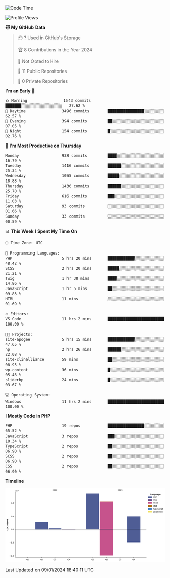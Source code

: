 <!--START_SECTION:waka-->
![Code Time](http://img.shields.io/badge/Code%20Time-1%2C446%20hrs%2016%20mins-blue)

![Profile Views](http://img.shields.io/badge/Profile%20Views-73-blue)

**🐱 My GitHub Data** 

> 📦 ? Used in GitHub's Storage 
 > 
> 🏆 8 Contributions in the Year 2024
 > 
> 🚫 Not Opted to Hire
 > 
> 📜 11 Public Repositories 
 > 
> 🔑 0 Private Repositories 
 > 
**I'm an Early 🐤** 

```text
🌞 Morning                1543 commits        ███████░░░░░░░░░░░░░░░░░░   27.62 % 
🌆 Daytime                3496 commits        ████████████████░░░░░░░░░   62.57 % 
🌃 Evening                394 commits         ██░░░░░░░░░░░░░░░░░░░░░░░   07.05 % 
🌙 Night                  154 commits         █░░░░░░░░░░░░░░░░░░░░░░░░   02.76 % 
```
📅 **I'm Most Productive on Thursday** 

```text
Monday                   938 commits         ████░░░░░░░░░░░░░░░░░░░░░   16.79 % 
Tuesday                  1416 commits        ██████░░░░░░░░░░░░░░░░░░░   25.34 % 
Wednesday                1055 commits        █████░░░░░░░░░░░░░░░░░░░░   18.88 % 
Thursday                 1436 commits        ██████░░░░░░░░░░░░░░░░░░░   25.70 % 
Friday                   616 commits         ███░░░░░░░░░░░░░░░░░░░░░░   11.03 % 
Saturday                 93 commits          ░░░░░░░░░░░░░░░░░░░░░░░░░   01.66 % 
Sunday                   33 commits          ░░░░░░░░░░░░░░░░░░░░░░░░░   00.59 % 
```


📊 **This Week I Spent My Time On** 

```text
🕑︎ Time Zone: UTC

💬 Programming Languages: 
PHP                      5 hrs 20 mins       ████████████░░░░░░░░░░░░░   48.42 % 
SCSS                     2 hrs 20 mins       █████░░░░░░░░░░░░░░░░░░░░   21.21 % 
Twig                     1 hr 38 mins        ████░░░░░░░░░░░░░░░░░░░░░   14.86 % 
JavaScript               1 hr 5 mins         ██░░░░░░░░░░░░░░░░░░░░░░░   09.83 % 
HTML                     11 mins             ░░░░░░░░░░░░░░░░░░░░░░░░░   01.69 % 

🔥 Editors: 
VS Code                  11 hrs 2 mins       █████████████████████████   100.00 % 

🐱‍💻 Projects: 
site-apogee              5 hrs 15 mins       ████████████░░░░░░░░░░░░░   47.65 % 
np                       2 hrs 26 mins       ██████░░░░░░░░░░░░░░░░░░░   22.08 % 
site-clinalliance        59 mins             ██░░░░░░░░░░░░░░░░░░░░░░░   08.95 % 
wp-content               36 mins             █░░░░░░░░░░░░░░░░░░░░░░░░   05.46 % 
sliderhp                 24 mins             █░░░░░░░░░░░░░░░░░░░░░░░░   03.67 % 

💻 Operating System: 
Windows                  11 hrs 2 mins       █████████████████████████   100.00 % 
```

**I Mostly Code in PHP** 

```text
PHP                      19 repos            ████████████████░░░░░░░░░   65.52 % 
JavaScript               3 repos             ███░░░░░░░░░░░░░░░░░░░░░░   10.34 % 
TypeScript               2 repos             ██░░░░░░░░░░░░░░░░░░░░░░░   06.90 % 
SCSS                     2 repos             ██░░░░░░░░░░░░░░░░░░░░░░░   06.90 % 
CSS                      2 repos             ██░░░░░░░░░░░░░░░░░░░░░░░   06.90 % 
```



**Timeline**

![Lines of Code chart](https://raw.githubusercontent.com/tahar-elgunaoui/tahar-elgunaoui/main/assets/bar_graph.png)


 Last Updated on 09/01/2024 18:40:11 UTC
<!--END_SECTION:waka-->
